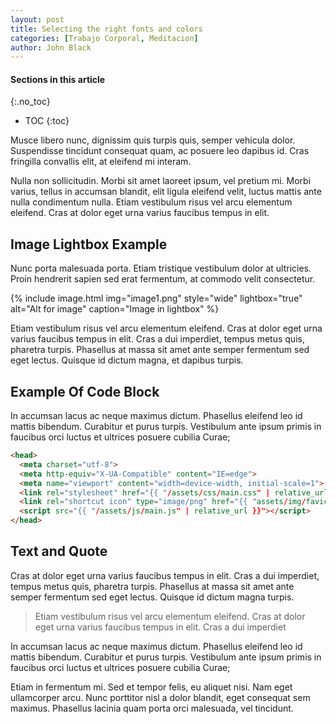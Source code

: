 ```yaml
---
layout: post
title: Selecting the right fonts and colors
categories: [Trabajo Corporal, Meditacion]
author: John Black
---
```


#### Sections in this article
{:.no_toc}
* TOC
{:toc}

Musce libero nunc, dignissim quis turpis quis, semper vehicula dolor. Suspendisse tincidunt consequat quam, ac posuere leo dapibus id. Cras fringilla convallis elit, at eleifend mi interam.

Nulla non sollicitudin. Morbi sit amet laoreet ipsum, vel pretium mi. Morbi varius, tellus in accumsan blandit, elit ligula eleifend velit, luctus mattis ante nulla condimentum nulla. Etiam vestibulum risus vel arcu elementum eleifend. Cras at dolor eget urna varius faucibus tempus in elit.

## Image Lightbox Example
Nunc porta malesuada porta. Etiam tristique vestibulum dolor at ultricies. Proin hendrerit sapien sed erat fermentum, at commodo velit consectetur.

{% include image.html img="image1.png" style="wide" lightbox="true" alt="Alt for image" caption="Image in lightbox" %}

Etiam vestibulum risus vel arcu elementum eleifend. Cras at dolor eget urna varius faucibus tempus in elit. Cras a dui imperdiet, tempus metus quis, pharetra turpis. Phasellus at massa sit amet ante semper fermentum sed eget lectus. Quisque id dictum magna, et dapibus turpis.

## Example Of Code Block
In accumsan lacus ac neque maximus dictum. Phasellus eleifend leo id mattis bibendum. Curabitur et purus turpis. Vestibulum ante ipsum primis in faucibus orci luctus et ultrices posuere cubilia Curae;

```html
<head>
  <meta charset="utf-8">
  <meta http-equiv="X-UA-Compatible" content="IE=edge">
  <meta name="viewport" content="width=device-width, initial-scale=1">
  <link rel="stylesheet" href="{{ "/assets/css/main.css" | relative_url }}">
  <link rel="shortcut icon" type="image/png" href="{{ "assets/img/favicon.png" | relative_url }}" >
  <script src="{{ "/assets/js/main.js" | relative_url }}"></script>
</head>
```

## Text and Quote
Cras at dolor eget urna varius faucibus tempus in elit. Cras a dui imperdiet, tempus metus quis, pharetra turpis. Phasellus at massa sit amet ante semper fermentum sed eget lectus. Quisque id dictum magna turpis.

> Etiam vestibulum risus vel arcu elementum eleifend. Cras at dolor eget urna varius faucibus tempus in elit. Cras a dui imperdiet

In accumsan lacus ac neque maximus dictum. Phasellus eleifend leo id mattis bibendum. Curabitur et purus turpis. Vestibulum ante ipsum primis in faucibus orci luctus et ultrices posuere cubilia Curae;

Etiam in fermentum mi. Sed et tempor felis, eu aliquet nisi. Nam eget ullamcorper arcu. Nunc porttitor nisl a dolor blandit, eget consequat sem maximus. Phasellus lacinia quam porta orci malesuada, vel tincidunt.
